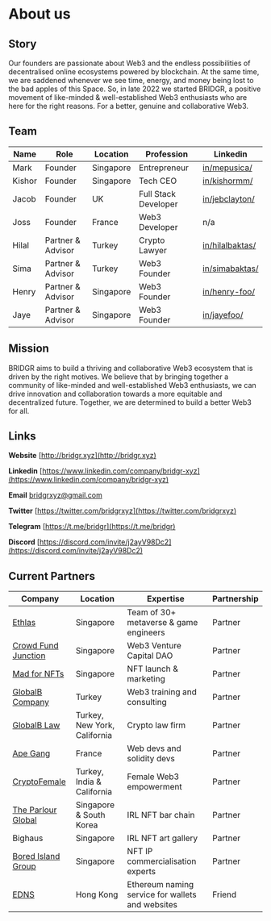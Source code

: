 # About us

## Story

Our founders are passionate about Web3 and the endless possibilities of decentralised online ecosystems powered by blockchain. At the same time, we are saddened whenever we see time, energy, and money being lost to the bad apples of this Space. So, in late 2022 we started BRIDGR, a positive movement of like-minded & well-established Web3 enthusiasts who are here for the right reasons. For a better, genuine and collaborative Web3.



## Team

| Name   | Role              | Location  | Profession           | Linkedin                                                    |
| ------ | ----------------- | --------- | -------------------- | ----------------------------------------------------------- |
| Mark   | Founder           | Singapore | Entrepreneur         | [in/mepusica/](https://www.linkedin.com/in/mepusica/)       |
| Kishor | Founder           | Singapore | Tech CEO             | [in/kishormm/](https://www.linkedin.com/in/kishormm/)       |
| Jacob  | Founder           | UK        | Full Stack Developer | [in/jebclayton/](https://www.linkedin.com/in/jebclayton/)   |
| Joss   | Founder           | France    | Web3 Developer       | n/a                                                         |
| Hilal  | Partner & Advisor | Turkey    | Crypto Lawyer        | [in/hilalbaktas/](https://www.linkedin.com/in/hilalbaktas/) |
| Sima   | Partner & Advisor | Turkey    | Web3 Founder         | [in/simabaktas/](https://www.linkedin.com/in/simabaktas/)   |
| Henry  | Partner & Advisor | Singapore | Web3 Founder         | [in/henry-foo/](https://www.linkedin.com/in/henry-foo/)     |
| Jaye   | Partner & Advisor | Singapore | Web3 Founder         | [in/jayefoo/](https://www.linkedin.com/in/jayefoo/)         |



## Mission

BRIDGR aims to build a thriving and collaborative Web3 ecosystem that is driven by the right motives. We believe that by bringing together a community of like-minded and well-established Web3 enthusiasts, we can drive innovation and collaboration towards a more equitable and decentralized future. Together, we are determined to build a better Web3 for all.



## Links

**Website** [http://bridgr.xyz](http://bridgr.xyz)

**Linkedin** [https://www.linkedin.com/company/bridgr-xyz](https://www.linkedin.com/company/bridgr-xyz)

**Email** [bridgrxyz@gmail.com](mailto:bridgrxyz@gmail.com)

**Twitter** [https://twitter.com/bridgrxyz](https://twitter.com/bridgrxyz)

**Telegram** [https://t.me/bridgr](https://t.me/bridgr)

**Discord** [https://discord.com/invite/j2ayV98Dc2](https://discord.com/invite/j2ayV98Dc2)



## Current Partners

| Company                                                   | Location                     | Expertise                                        | Partnership |
| --------------------------------------------------------- | ---------------------------- | ------------------------------------------------ | ----------- |
| [Ethlas](https://ethlas.com/)                             | Singapore                    | Team of 30+ metaverse & game engineers           | Partner     |
| [Crowd Fund Junction](https://www.crowdfundjunction.com/) | Singapore                    | Web3 Venture Capital DAO                         | Partner     |
| [Mad for NFTs](https://madfornfts.com/)                   | Singapore                    | NFT launch & marketing                           | Partner     |
| [GlobalB Company](https://globalb.com.tr/)                | Turkey                       | Web3 training and consulting                     | Partner     |
| [GlobalB Law](https://www.globalblaw.com/)                | Turkey, New York, California | Crypto law firm                                  | Partner     |
| [Ape Gang](https://apegang.art/#loaded)                   | France                       | Web devs and solidity devs                       | Partner     |
| [CryptoFemale](https://www.cryptofemale.org/)             | Turkey, India & California   | Female Web3 empowerment                          | Partner     |
| [The Parlour Global](https://qrco.de/bbJXLk)              | Singapore & South Korea      | IRL NFT bar chain                                | Partner     |
| Bighaus                                                   | Singapore                    | IRL NFT art gallery                              | Partner     |
| [Bored Island Group](https://boredisland.group/)          | Singapore                    | NFT IP commercialisation experts                 | Partner     |
| [EDNS](https://www.edns.domains/)                         | Hong Kong                    | Ethereum naming service for wallets and websites | Friend      |
